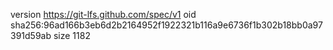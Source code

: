 version https://git-lfs.github.com/spec/v1
oid sha256:96ad166b3eb6d2b2164952f1922321b116a9e6736f1b302b18bb0a97391d59ab
size 1182

